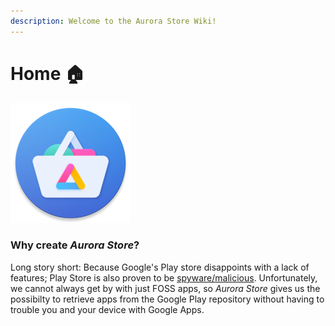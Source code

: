 ```yaml
---
description: Welcome to the Aurora Store Wiki!
---
```


# Home  🏠

![](.gitbook/assets/app_src_main_res_mipmap-xxxhdpi_ic_launcher_round.png)

### **Why create** _**Aurora Store**_**?**

Long story short: Because Google's Play store disappoints with a lack of features; Play Store is also proven to be [spyware/malicious](https://www.gnu.org/proprietary/malware-google.html). Unfortunately, we cannot always get by with just FOSS apps, so _Aurora Store_ gives us the possibilty to retrieve apps from the Google Play repository without having to trouble you and your device with Google Apps.

